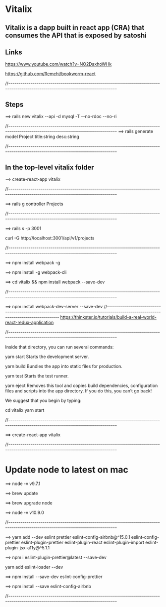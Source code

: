 # Vitalix

## Vitalix is a dapp built in react app (CRA) that consumes the API that is exposed by satoshi

## Links
https://www.youtube.com/watch?v=NO2DaxhoWHk

https://github.com/Remchi/bookworm-react


//------------------------------------------------------------------------------------------------------------------------------------
## Steps
==> rails new vitalix --api -d mysql -T --no-rdoc --no-ri

//------------------------------------------------------------------------------------------------------------------------------------
==> rails generate model Project title:string desc:string

//------------------------------------------------------------------------------------------------------------------------------------


## In the top-level vitalix folder
==> create-react-app vitalix

//------------------------------------------------------------------------------------------------------------------------------------

==> rails g controller Projects

//------------------------------------------------------------------------------------------------------------------------------------

==> rails s -p 3001



curl -G http://localhost:3001/api/v1/projects

//------------------------------------------------------------------------------------------------------------------------------------

==> npm install webpack -g

==> npm install -g webpack-cli

==> cd vitalix && npm install webpack --save-dev


//------------------------------------------------------------------------------------------------------------------------------------

==> npm install webpack-dev-server --save-dev
//------------------------------------------------------------------------------------------------------------------------------------
https://thinkster.io/tutorials/build-a-real-world-react-redux-application

//------------------------------------------------------------------------------------------------------------------------------------

Inside that directory, you can run several commands:

  yarn start
    Starts the development server.

  yarn build
    Bundles the app into static files for production.

  yarn test
    Starts the test runner.

  yarn eject
    Removes this tool and copies build dependencies, configuration files
    and scripts into the app directory. If you do this, you can’t go back!

We suggest that you begin by typing:

  cd vitalix
  yarn start

//------------------------------------------------------------------------------------------------------------------------------------

==> create-react-app vitalix

//------------------------------------------------------------------------------------------------------------------------------------


# Update node to latest on mac

  ==> node -v
v9.7.1

==> brew update

==> brew upgrade node

==> node -v
v10.9.0

//------------------------------------------------------------------------------------------------------------------------------------

==> yarn add --dev eslint prettier eslint-config-airbnb@^15.0.1 eslint-config-prettier eslint-plugin-prettier eslint-plugin-react eslint-plugin-import eslint-plugin-jsx-a11y@^5.1.1

==> npm i eslint-plugin-prettier@latest --save-dev

yarn add eslint-loader --dev

==> npm install --save-dev eslint-config-prettier

==> npm install --save eslint-config-airbnb

//------------------------------------------------------------------------------------------------------------------------------------
